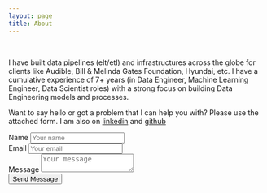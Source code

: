 ```yaml
---
layout: page
title: About
---
```


<div class="container">  
  <div class="column"> 
  	<br/>
  	<p>
	I have built data pipelines (elt/etl) and infrastructures across the globe for clients like Audible, Bill & Melinda Gates Foundation, Hyundai, etc. I have a cumulative experience of 7+ years (in Data Engineer, Machine Learning Engineer, Data Scientist roles) with a strong focus on building Data Engineering models and processes.
	</p>
  	<p>Want to say hello or got a problem that I can help you with? Please use the attached form. I am also on <a href='https://www.linkedin.com/in/sagardhungel/' target='_blank'>linkedin</a> and <a href='https://github.com/sagrd' target='_blank'>github</a></p>
  </div> 

  <div class="column">
  	<section class="contact-section">
	  <form class="contact-form" action="https://api.web3forms.com/submit" method="POST">
	    <input type="hidden" name="access_key" value="80cf630d-71b0-49ba-b8bc-f316231cbaa5" />
	    <input type="hidden" name="subject" value="New Contact Form Submission from Web3Forms" />
	    <input type="hidden" name="from_name" value="My Website" />
	    <div class="form-group-container">
	      <div class="form-group">
	        <label for="name" class="form-label">Name</label>
	        <input id="name" name="name" class="form-input" placeholder="Your name" type="text" />
	      </div>
	      <div class="form-group">
	        <label for="email" class="form-label">Email</label>
	        <input id="email" name="email" class="form-input" placeholder="Your email" type="email" />
	      </div>
	      <div class="form-group">
	        <label for="message" class="form-label">Message</label>
	        <textarea class="form-textarea" id="message" name="message" placeholder="Your message"></textarea>
	      </div>
	    </div>
	    <button class="form-submit" type="submit">Send Message</button>
	  </form>
	</section>
  </div> 
</div>
